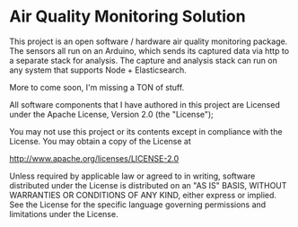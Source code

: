 # Air Quality Monitoring Solution

This project is an open software / hardware air quality monitoring package.  The sensors all run on an Arduino, which sends its
captured data via http to a separate stack for analysis.  The capture and analysis stack can run on any system that supports Node + Elasticsearch.

More to come soon, I'm missing a TON of stuff.

All software components that I have authored in this project are Licensed under the Apache License, Version 2.0 (the "License");

You may not use this project or its contents except in compliance with the License.
You may obtain a copy of the License at

http://www.apache.org/licenses/LICENSE-2.0

Unless required by applicable law or agreed to in writing, software
distributed under the License is distributed on an "AS IS" BASIS,
WITHOUT WARRANTIES OR CONDITIONS OF ANY KIND, either express or implied.
See the License for the specific language governing permissions and
limitations under the License.
